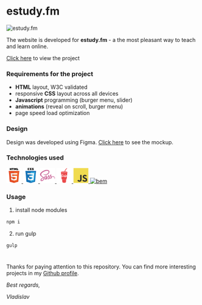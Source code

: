 # estudy.fm

<img width="180" alt="estudy.fm" src="https://estudy.fm/img/logo.png?cbh=85fd37c0a041115f363c4387a34ab50d">



The website is developed for **estudy.fm** - a the most pleasant way to teach and learn online.

[Click here](https://vladislavdegtyarenko.github.io/estudy.fm/html/dist/index.html) to view the project



### Requirements for the project
- **HTML** layout, W3C validated
- responsive **CSS** layout across all devices
- **Javascript** programming (burger menu, slider)
- **animations** (reveal on scroll, burger menu)
- page speed load optimization

### Design
Design was developed using Figma. [Click here](https://www.figma.com/file/tqtgdQX42WA3jF3EwzfL49/School?node-id=53%3A535&viewport=630%2C465%2C0.11133641004562378) to see the mockup.


### Technologies used
<p align="left">
  <a href="https://www.w3.org/html/" target="_blank"> <img src="https://raw.githubusercontent.com/devicons/devicon/master/icons/html5/html5-original-wordmark.svg" alt="html5" width="40" height="40"/> </a> <a href="https://www.w3schools.com/css/" target="_blank"> <img src="https://raw.githubusercontent.com/devicons/devicon/master/icons/css3/css3-original-wordmark.svg" alt="css3" width="40" height="40"/> </a> <a href="https://sass-lang.com" target="_blank"> <img src="https://raw.githubusercontent.com/devicons/devicon/master/icons/sass/sass-original.svg" alt="sass" width="40" height="40"/> </a> <a href="https://gulpjs.com" target="_blank"> <img src="https://raw.githubusercontent.com/devicons/devicon/master/icons/gulp/gulp-plain.svg" alt="gulp" width="40" height="40"/> </a> <a href="https://developer.mozilla.org/en-US/docs/Web/JavaScript" target="_blank"> <img src="https://raw.githubusercontent.com/devicons/devicon/master/icons/javascript/javascript-original.svg" alt="javascript" width="40" height="40"/> </a> <a href="https://ru.bem.info/methodology/" target="_blank"> <img src="https://cdn.worldvectorlogo.com/logos/bem.svg" alt="bem" width="40" height="40"/></a> 
  
</p>



### Usage

1. install node modules
```bash
npm i
```

2. run gulp
```bash
gulp
```

#

Thanks for paying attention to this repository. You can find more interesting projects in my [Github profile]().

*Best regards,*

*Vladislav*
